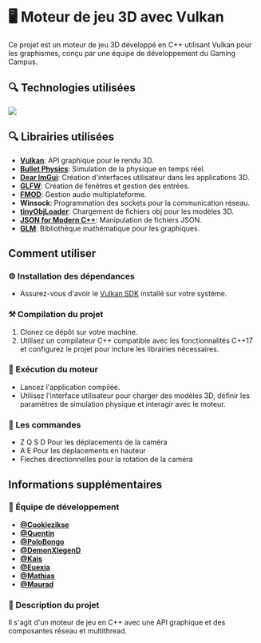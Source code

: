 🖥️ Moteur de jeu 3D avec Vulkan
============================

Ce projet est un moteur de jeu 3D développé en C++ utilisant Vulkan pour les graphismes, conçu par une équipe de développement du Gaming Campus.

🔍 Technologies utilisées
----------------------

[![](https://skillicons.dev/icons?i=cpp,git)](https://skillicons.dev)

🔍 Librairies utilisées
----------------------

*   **[Vulkan](https://www.vulkan.org/)**: API graphique pour le rendu 3D.
*   **[Bullet Physics](https://github.com/bulletphysics/bullet3)**: Simulation de la physique en temps réel.
*   **[Dear ImGui](https://github.com/ocornut/imgui)**: Création d'interfaces utilisateur dans les applications 3D.
*   **[GLFW](https://github.com/glfw/glfw)**: Création de fenêtres et gestion des entrées.
*   **[FMOD](https://www.fmod.com/)**: Gestion audio multiplateforme.
*   **Winsock**: Programmation des sockets pour la communication réseau.
*   **[tinyObjLoader](https://github.com/tinyobjloader/tinyobjloader)**: Chargement de fichiers obj pour les modèles 3D.
*   **[JSON for Modern C++](https://github.com/nlohmann/json)**: Manipulation de fichiers JSON.
*   **[GLM](https://github.com/g-truc/glm)**: Bibliothèque mathématique pour les graphiques.

Comment utiliser
----------------

### ⚙️ Installation des dépendances

*   Assurez-vous d'avoir le [Vulkan SDK](https://vulkan.lunarg.com/sdk/home#windows) installé sur votre système.

### ⚒️ Compilation du projet

1.  Clonez ce dépôt sur votre machine.
2.  Utilisez un compilateur C++ compatible avec les fonctionnalités C++17 et configurez le projet pour inclure les librairies nécessaires.



### 🔧 Exécution du moteur

*   Lancez l'application compilée.
*   Utilisez l'interface utilisateur pour charger des modèles 3D, définir les paramètres de simulation physique et interagir avec le moteur.

### 🎹 Les commandes

*   Z Q S D Pour les déplacements de la caméra
*   A E Pour les déplacements en hauteur
*   Fleches directionnelles pour la rotation de la caméra

Informations supplémentaires
----------------------------

### 🔗 Équipe de développement

*   **[@Cookiezikse](https://www.github.com/cookiezikse)**
*   **[@Quentin](https://github.com/MtPoison)**
*   **[@PoloBongo](https://github.com/PoloBongo)**
*   **[@DemonXlegenD](https://github.com/DemonXlegenD)**
*   **[@Kais](https://github.com/KakaTheRat)**
*   **[@Euexia](https://github.com/Euexia)**
*   **[@Mathias](https://github.com/0nnen)**
*   **[@Maurad](https://github.com/PoloBongo)**

### 📖 Description du projet

Il s'agit d'un moteur de jeu en C++ avec une API graphique et des composantes réseau et multithread.
